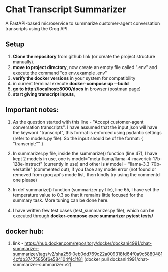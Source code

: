 # Chat Transcript Summarizer

A FastAPI-based microservice to summarize customer-agent conversation transcripts using the Groq API.

## Setup

1. **Clone the repository** from github link (or create the project structure manually).
2. **move to project directory**, now create an empty file called ".env" and execute the command "cp env.example .env"
3. **verify the docker versions** in your system for compatibility
4. in current terminal execute **docker-compose up --build**
5.  **go to  http://localhost:8000/docs** in browser (postman page)
6. **start giving transcript inputs**, 

## Important notes:

1. As the question started with this line  - "Accept customer-agent conversation transcripts". 
I have assumed that the input json will have the keyword "transcript", this format is enforced using pydantic settings (refer to models.py file). So the input should be of the format:
{
    "transcript:""
}

2. In summarizer.py file, inside the summarize() function (line 47), I have kept 2 models in use,
one is model="meta-llama/llama-4-maverick-17b-128e-instruct" (currently in use) and other is # model = "llama-3.3-70b-versatile" (commented out), if you face any model error (not found or removed from groq api's mode list, then kindly try using the commentd one please)

3. In def summarize() function (summarizer.py file), line 65, I have set the temperature value to 0.3 so that it remains little focused for the summary task. More tuning can be done here.

4. I have written few test cases (test_summarizer.py file), which can be executed through **docker-compose exec summarizer pytest tests/**

## docker hub:
1. link - https://hub.docker.com/repository/docker/dockani4991/chat-summarizer-summarizer/tags/v2/sha256:0eb0dd769c22a009318fd64f0a9c58804814cfdb37475856f6e584104f4c1f81 (docker pull dockani4991/chat-summarizer-summarizer:v2)
